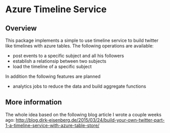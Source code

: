 # Azure Timeline Service

## Overview
This package implements a simple to use timeline service to build twitter like timelines with azure tables. The 
following operations are available:

* post events to a specific subject and all his followers
* establish a relationsip between two subjects
* load the timeline of a specific subject

In addition the following features are planned

* analytics jobs to reduce the data and build aggregate functions

## More information
The whole idea based on the following blog article I wrote a couple weeks ago: http://blog.dirk-eisenberg.de/2015/03/24/build-your-own-twitter-part-1-a-timeline-service-with-azure-table-store/


